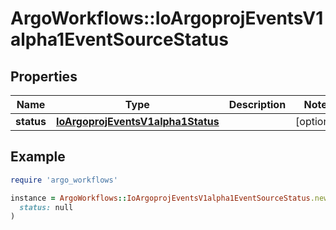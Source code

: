 # ArgoWorkflows::IoArgoprojEventsV1alpha1EventSourceStatus

## Properties

| Name | Type | Description | Notes |
| ---- | ---- | ----------- | ----- |
| **status** | [**IoArgoprojEventsV1alpha1Status**](IoArgoprojEventsV1alpha1Status.md) |  | [optional] |

## Example

```ruby
require 'argo_workflows'

instance = ArgoWorkflows::IoArgoprojEventsV1alpha1EventSourceStatus.new(
  status: null
)
```

